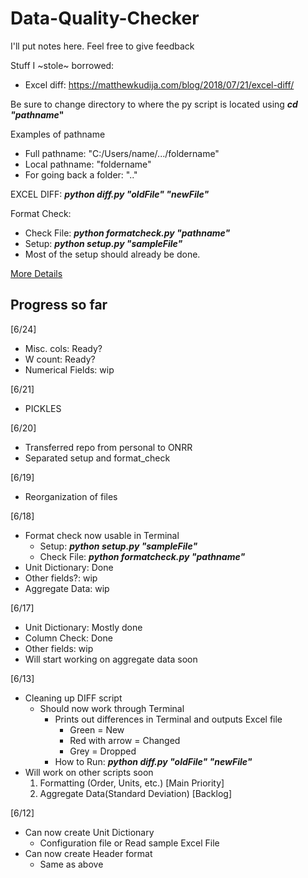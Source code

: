 # Data-Quality-Checker
I'll put notes here. Feel free to give feedback

Stuff I ~stole~ borrowed:
* Excel diff: https://matthewkudija.com/blog/2018/07/21/excel-diff/

Be sure to change directory to where the py script is located using **_cd "pathname_"**

Examples of pathname
* Full pathname: "C:/Users/name/.../foldername"
* Local pathname: "foldername"
* For going back a folder: ".."

EXCEL DIFF: **_python diff.py "oldFile" "newFile"_**

Format Check:
* Check File: **_python formatcheck.py "pathname"_**
* Setup: **_python setup.py "sampleFile"_**
 * Most of the setup should already be done.

[More Details](https://docs.google.com/document/d/1fem53kzp4PkXbNiEpmJCJsC1mjv_ELOK9bDdLi_UksA/edit?ts=5cffd8a1)

## Progress so far
[6/24]
* Misc. cols: Ready?
* W count: Ready?
* Numerical Fields: wip

[6/21]
* PICKLES

[6/20]
* Transferred repo from personal to ONRR
* Separated setup and format_check

[6/19]
* Reorganization of files

[6/18]
* Format check now usable in Terminal
  * Setup: **_python setup.py "sampleFile"_**
  * Check File: **_python formatcheck.py "pathname"_**
* Unit Dictionary: Done
* Other fields?: wip
* Aggregate Data: wip

[6/17]
* Unit Dictionary: Mostly done
* Column Check: Done
* Other fields: wip
* Will start working on aggregate data soon

[6/13]
* Cleaning up DIFF script
    * Should now work through Terminal
      * Prints out differences in Terminal and outputs Excel file
        * Green = New
        * Red with arrow = Changed
        * Grey = Dropped
      * How to Run: **_python diff.py "oldFile" "newFile"_**
* Will work on other scripts soon
    1. Formatting (Order, Units, etc.) [Main Priority]
    2. Aggregate Data(Standard Deviation) [Backlog]


[6/12]
* Can now create Unit Dictionary
    * Configuration file or Read sample Excel File
* Can now create Header format
    * Same as above
